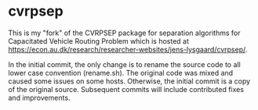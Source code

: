 # cvrpsep

This is my "fork" of the CVRPSEP package for separation algorithms for Capacitated Vehicle Routing Problem which is hosted at https://econ.au.dk/research/researcher-websites/jens-lysgaard/cvrpsep/.

In the initial commit, the only change is to rename the source code to all lower case convention (rename.sh). The original code was mixed and caused some issues on some hosts. Otherwise, the initial commit is a copy of the original source. Subsequent commits will include contributed fixes and improvements.

